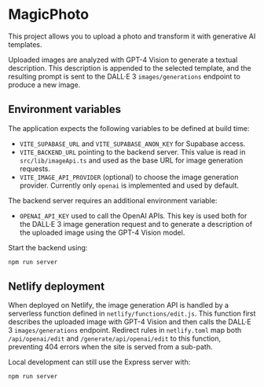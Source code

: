 # MagicPhoto

This project allows you to upload a photo and transform it with generative AI templates.

Uploaded images are analyzed with GPT-4 Vision to generate a textual
description. This description is appended to the selected template, and the
resulting prompt is sent to the DALL·E 3 `images/generations` endpoint to produce
a new image.

## Environment variables

The application expects the following variables to be defined at build time:

- `VITE_SUPABASE_URL` and `VITE_SUPABASE_ANON_KEY` for Supabase access.
- `VITE_BACKEND_URL` pointing to the backend server. This value is read in `src/lib/imageApi.ts` and used as the base URL for image generation requests.
- `VITE_IMAGE_API_PROVIDER` (optional) to choose the image generation provider. Currently only `openai` is implemented and used by default.

The backend server requires an additional environment variable:

- `OPENAI_API_KEY` used to call the OpenAI APIs. This key is used both for the
  DALL·E 3 image generation request and to generate a description of the uploaded
  image using the GPT-4 Vision model.

Start the backend using:

```bash
npm run server
```


## Netlify deployment

When deployed on Netlify, the image generation API is handled by a serverless function defined in `netlify/functions/edit.js`. This function first describes the uploaded image with GPT-4 Vision and then calls the DALL·E 3 `images/generations` endpoint. Redirect rules in `netlify.toml` map both `/api/openai/edit` and `/generate/api/openai/edit` to this function, preventing 404 errors when the site is served from a sub-path.

Local development can still use the Express server with:

```bash
npm run server
```

